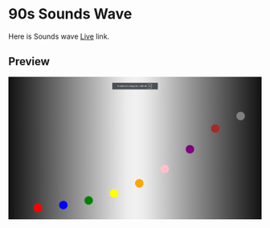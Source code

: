 # 90s Sounds Wave

Here is Sounds wave [Live](https://wavyballs.netlify.app/) link.

## Preview
![preview](./images/image.png)
